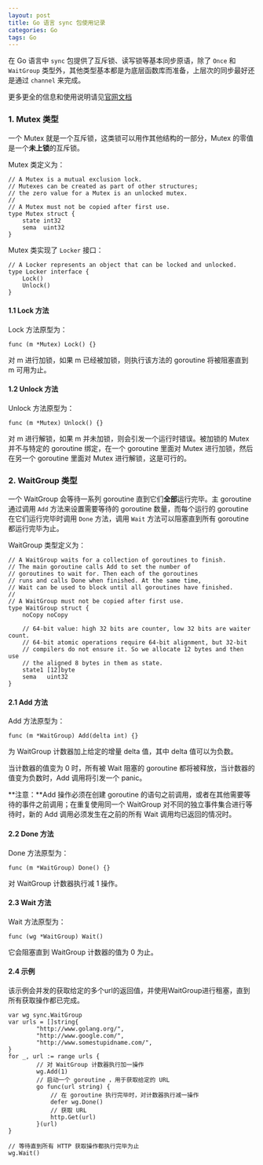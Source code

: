 ```yaml
---
layout: post
title: Go 语言 sync 包使用记录
categories: Go
tags: Go
---
```


在 Go 语言中 `sync` 包提供了互斥锁、读写锁等基本同步原语，除了 `Once` 和 `WaitGroup` 类型外，其他类型基本都是为底层函数库而准备，上层次的同步最好还是通过 `channel` 来完成。

更多更全的信息和使用说明请见[官网文档](https://golang.org/pkg/sync/)

<!--more-->

### 1. Mutex 类型    

一个 Mutex 就是一个互斥锁，这类锁可以用作其他结构的一部分，Mutex 的零值是一个**未上锁**的互斥锁。

Mutex 类定义为：

	// A Mutex is a mutual exclusion lock.
	// Mutexes can be created as part of other structures;
	// the zero value for a Mutex is an unlocked mutex.
	//
	// A Mutex must not be copied after first use.
	type Mutex struct {
		state int32
		sema  uint32
	}
	
Mutex 类实现了 `Locker` 接口：

	// A Locker represents an object that can be locked and unlocked.
	type Locker interface {
		Lock()
		Unlock()
	}
	
#### 1.1 Lock 方法

Lock 方法原型为：

    func (m *Mutex) Lock() {}
    
对 m 进行加锁，如果 m 已经被加锁，则执行该方法的 goroutine 将被阻塞直到 m 可用为止。

#### 1.2 Unlock 方法

Unlock 方法原型为：

    func (m *Mutex) Unlock() {}
    
对 m 进行解锁，如果 m 并未加锁，则会引发一个运行时错误。被加锁的 Mutex 并不与特定的 goroutine 绑定，在一个 goroutine 里面对 Mutex 进行加锁，然后在另一个 goroutine 里面对 Mutex 进行解锁，这是可行的。

### 2. WaitGroup 类型

一个 WaitGroup 会等待一系列 goroutine 直到它们**全部**运行完毕。主 goroutine 通过调用 `Add` 方法来设置需要等待的 goroutine 数量，而每个运行的 goroutine 在它们运行完毕时调用 `Done` 方法，调用 `Wait` 方法可以阻塞直到所有 goroutine 都运行完毕为止。

WaitGroup 类型定义为：

	// A WaitGroup waits for a collection of goroutines to finish.
	// The main goroutine calls Add to set the number of
	// goroutines to wait for. Then each of the goroutines
	// runs and calls Done when finished. At the same time,
	// Wait can be used to block until all goroutines have finished.
	//
	// A WaitGroup must not be copied after first use.
	type WaitGroup struct {
		noCopy noCopy
	
		// 64-bit value: high 32 bits are counter, low 32 bits are waiter count.
		// 64-bit atomic operations require 64-bit alignment, but 32-bit
		// compilers do not ensure it. So we allocate 12 bytes and then use
		// the aligned 8 bytes in them as state.
		state1 [12]byte
		sema   uint32
	}
	
#### 2.1 Add 方法

Add 方法原型为：

    func (m *WaitGroup) Add(delta int) {}
    
为 WaitGroup 计数器加上给定的增量 delta 值，其中 delta 值可以为负数。

当计数器的值变为 0 时，所有被 Wait 阻塞的 goroutine 都将被释放，当计数器的值变为负数时，Add 调用将引发一个 panic。

**注意：**Add 操作必须在创建 goroutine 的语句之前调用，或者在其他需要等待的事件之前调用；在重复使用同一个 WaitGroup 对不同的独立事件集合进行等待时，新的 Add 调用必须发生在之前的所有 Wait 调用均已返回的情况时。

#### 2.2 Done 方法

Done 方法原型为：

    func (m *WaitGroup) Done() {}
    
对 WaitGroup 计数器执行减 1 操作。

#### 2.3 Wait 方法

Wait 方法原型为：

    func (wg *WaitGroup) Wait()
    
它会阻塞直到 WaitGroup 计数器的值为 0 为止。

#### 2.4 示例

该示例会并发的获取给定的多个url的返回值，并使用WaitGroup进行租塞，直到所有获取操作都已完成。

	var wg sync.WaitGroup
	var urls = []string{
	        "http://www.golang.org/",
	        "http://www.google.com/",
	        "http://www.somestupidname.com/",
	}
	for _, url := range urls {
	        // 对 WaitGroup 计数器执行加一操作
	        wg.Add(1)
	        // 启动一个 goroutine ，用于获取给定的 URL 
	        go func(url string) {
	            // 在 goroutine 执行完毕时，对计数器执行减一操作
	            defer wg.Done()
	            // 获取 URL
	            http.Get(url)
	        }(url)
	}
	
	// 等待直到所有 HTTP 获取操作都执行完毕为止
	wg.Wait()